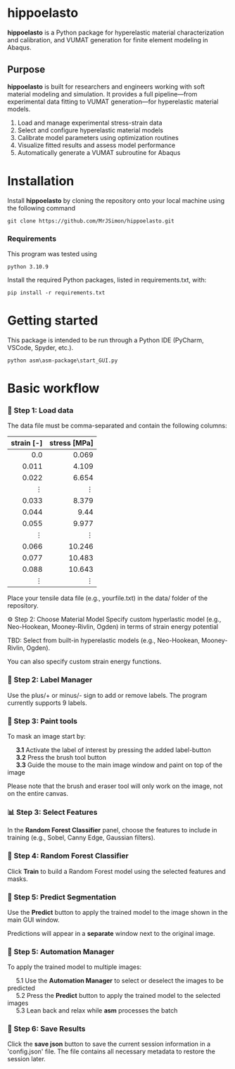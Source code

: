 # hippoelasto
**hippoelasto** is a Python package for hyperelastic material characterization and calibration, and VUMAT generation for finite element modeling in Abaqus.

## Purpose  
**hippoelasto** is built for researchers and engineers working with soft material modeling and simulation. It provides a full pipeline—from experimental data fitting to VUMAT generation—for hyperelastic material models.

1. Load and manage experimental stress-strain data 
1. Select and configure hyperelastic material models 
3. Calibrate model parameters using optimization routines
4. Visualize fitted results and assess model performance
5. Automatically generate a VUMAT subroutine for Abaqus

# Installation
Install **hippoelasto** by cloning the repository onto your local machine using the following command

    git clone https://github.com/MrJSimon/hippoelasto.git

### Requirements
This program was tested using

    python 3.10.9

Install the required Python packages, listed in requirements.txt, with:  

    pip install -r requirements.txt

# Getting started
This package is intended to be run through a Python IDE (PyCharm, VSCode, Spyder, etc.). 

    python asm\asm-package\start_GUI.py

# Basic workflow

### 📂 Step 1: Load data
The data file must be comma-separated and contain the following columns:

| strain [-] | stress [MPa] |
|---------------:|--------------:|
| 0.0          | 0.069           |
| 0.011          | 4.109         |
| 0.022          | 6.654         |
| ⋮              | ⋮              |
| 0.033          | 8.379         |
| 0.044          | 9.44          |
| 0.055          | 9.977         |
| ⋮              | ⋮              |
| 0.066          | 10.246        |
| 0.077          | 10.483        |
| 0.088          | 10.643        |
| ⋮              | ⋮              |

Place your tensile data file (e.g., yourfile.txt) in the data/ folder of the repository.

⚙️ Step 2: Choose Material Model
Specify custom hyperlastic model (e.g., Neo-Hookean, Mooney-Rivlin, Ogden) in terms of strain energy potential



TBD: Select from built-in hyperelastic models (e.g., Neo-Hookean, Mooney-Rivlin, Ogden).

You can also specify custom strain energy functions.




### 🔖 Step 2: Label Manager
Use the plus/+ or minus/- sign to add or remove labels. The program currently supports 9 labels.

### 🎨 Step 3: Paint tools
To mask an image start by:

&nbsp;&nbsp;&nbsp;&nbsp; **3.1** Activate the label of interest by pressing the added label-button  
&nbsp;&nbsp;&nbsp;&nbsp; **3.2** Press the brush tool button  
&nbsp;&nbsp;&nbsp;&nbsp; **3.3** Guide the mouse to the main image window and paint on top of the image 

Please note that the brush and eraser tool will only work on the image, not on the entire canvas.

### 📊 Step 3: Select Features
In the **Random Forest Classifier** panel, choose the features to include in training (e.g., Sobel, Canny Edge, Gaussian filters).

### 🌲 Step 4: Random Forest Classifier
Click **Train** to build a Random Forest model using the selected features and masks.

### 🔮 Step 5: Predict Segmentation
Use the **Predict** button to apply the trained model to the image shown in the main GUI window. 

Predictions will appear in a **separate** window next to the original image.

### 🤖 Step 5: Automation Manager
To apply the trained model to multiple images:

&nbsp;&nbsp;&nbsp;&nbsp; 5.1 Use the **Automation Manager** to select or deselect the images to be predicted  
&nbsp;&nbsp;&nbsp;&nbsp; 5.2 Press the **Predict** button to apply the trained model to the selected images  
&nbsp;&nbsp;&nbsp;&nbsp; 5.3 Lean back and relax while **asm** processes the batch

### 📝 Step 6: Save Results
Click the **save json** button to save the current session information in a 'config.json' file. The file contains all necessary metadata to restore the session later.
